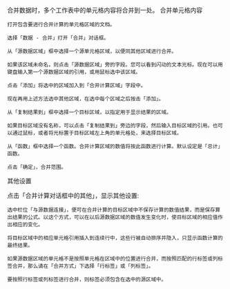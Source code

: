 合并数据时，多个工作表中的单元格内容将合并到一处。
合并单元格内容

    打开包含要进行合并计算的单元格区域的文档。

    选择「数据 - 合并」打开「合并」对话框。

    从「源数据区域」框中选择一个源单元格区域，以便同其他区域进行合并。

    如果该区域未命名，则点击「源数据区域」旁的字段。您可以看到闪动的文本光标。现在可以用键盘输入第一个源数据区域的引用，或用鼠标选中该区域。

    点击「添加」将选中的区域加入到「合并计算区域」字段中。

    现在再用上述方法选中其他区域，在选中每个区域之后按击「添加」。

    从「复制结果到」框中选择一个目标区域，以指定用于显示结果的区域。

    如果目标区域没有名称，可以点击「复制结果到」旁边的字段，然后输入目标区域的引用。也可以通过鼠标，或者将光标置于目标区域左上角的单元格处，来选择目标区域。

    从「函数」框中选择一个函数。合并计算区域的数值将按此函数进行计算。默认设定是「总计」函数。

    点击「确定」，合并范围。

其他设置

点击「合并计算对话框中的其他」，显示其他设置:

    选中栏位「与源数据连接」，便可在合并计算的目标区域中不保存计算的数值结果，而是保存算出结果的公式。以这个方式，可以在以后源数据区域的数值发生变化时，使目标区域的相应值作出相应的变化。

    将目标区域中的相应单元格引用插入到连续行中，这些行被自动排序并隐入，只显示函数计算的最终结果。

    如果源数据区域的单元格不是按照单元格在区域中的位置进行合并，而按照匹配的行标签或列标签合并，那么请在「合并方式」下选择「行标签」或「列标签」。

    要按照行标签或列标签进行合并，则标签必须包含在选中的源区域中。
